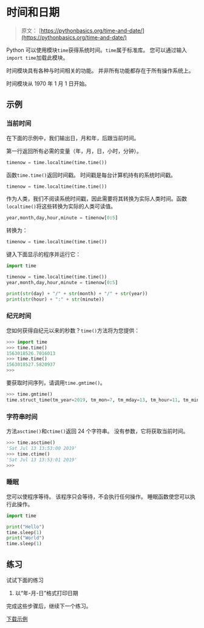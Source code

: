 # 时间和日期

> 原文： [https://pythonbasics.org/time-and-date/](https://pythonbasics.org/time-and-date/)

Python 可以使用模块`time`获得系统时间。`time`属于标准库。 您可以通过输入`import time`加载此模块。

时间模块具有各种与时间相关的功能。 并非所有功能都存在于所有操作系统上。

时间模块从 1970 年 1 月 1 日开始。



## 示例

### 当前时间

在下面的示例中，我们输出日，月和年，后跟当前时间。

第一行返回所有必需的变量（年，月，日，小时，分钟）。

```py
timenow = time.localtime(time.time())

```

函数`time.time()`返回时间戳。 时间戳是每台计算机持有的系统时间戳。

```py
timenow = time.localtime(time.time())

```

作为人类，我们不阅读系统时间戳，因此需要将其转换为实际人类时间。函数`localtime()`将这些转换为实际的人类可读值。

```py
year,month,day,hour,minute = timenow[0:5]

```

转换为：

```py
timenow = time.localtime(time.time())

```

键入下面显示的程序并运行它：

```py
import time

timenow = time.localtime(time.time())
year,month,day,hour,minute = timenow[0:5]

print(str(day) + "/" + str(month) + "/" + str(year))
print(str(hour) + ":" + str(minute))

```

### 纪元时间

您如何获得自纪元以来的秒数？`time()`方法将为您提供：

```py
>>> import time
>>> time.time()
1563018526.7016013
>>> time.time()
1563018527.5820937
>>> 

```

要获取时间序列，请调用`time.gmtime()`。

```py
>>> time.gmtime()
time.struct_time(tm_year=2019, tm_mon=7, tm_mday=13, tm_hour=11, tm_min=49, tm_sec=39, tm_wday=5, tm_yday=194, tm_isdst=0)

```

### 字符串时间

方法`asctime()`和`ctime()`返回 24 个字符串。 没有参数，它将获取当前时间。

```py
>>> time.asctime()
'Sat Jul 13 13:53:00 2019'
>>> time.ctime()
'Sat Jul 13 13:53:01 2019'
>>>

```

### 睡眠

您可以使程序等待。 该程序只会等待，不会执行任何操作。 睡眠函数使您可以执行此操作。

```py
import time

print("Hello")
time.sleep(1)
print("World")
time.sleep(1)

```

## 练习

试试下面的练习

1.  以“年-月-日”格式打印日期

完成这些步骤后，继续下一个练习。

[下载示例](https://gum.co/dcsp)